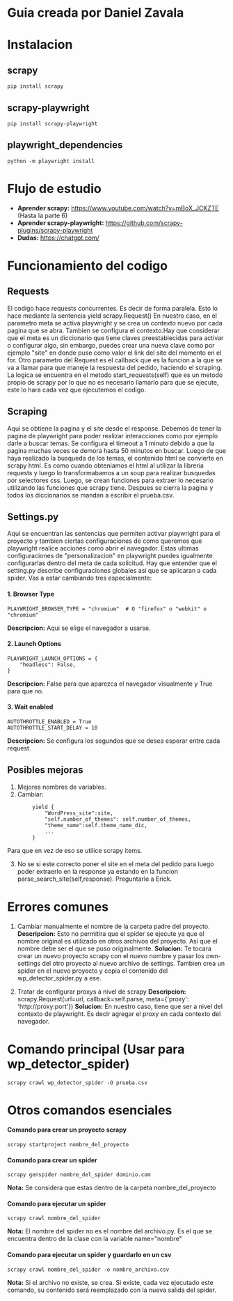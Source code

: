 # **Guia creada por Daniel Zavala**



# **Instalacion**

## **scrapy**
```pip install scrapy```
## **scrapy-playwright**
```pip install scrapy-playwright```
## **playwright_dependencies** 
```python -m playwright install```


# **Flujo de estudio**

* **Aprender scrapy:** https://www.youtube.com/watch?v=mBoX_JCKZTE (Hasta la parte 6)
* **Aprender scrapy-playwright:** https://github.com/scrapy-plugins/scrapy-playwright
* **Dudas:** https://chatgpt.com/



# **Funcionamiento del codigo**


## **Requests**
El codigo hace requests concurrentes. Es decir de forma paralela.  Esto lo hace mediante la sentencia 
yield scrapy.Request()
En nuestro caso, en el parametro meta se activa playwright y se crea un contexto nuevo por cada pagina que se abra. Tambien se configura el contexto.Hay que considerar que el meta es un diccionario que tiene claves preestablecidas para activar o configurar algo, sin embargo, puedes crear una nueva clave como por ejemplo "site" en donde puse como valor el link del site del momento en el for. Otro parametro del Request es el callback que es la funcion a la que se va a llamar para que maneje la respuesta del pedido, haciendo el scraping.
La logica se encuentra en el metodo start_requests(self) que es un metodo propio de scrapy por lo que no es necesario llamarlo para que se ejecute, este lo hara cada vez que ejecutemos el codigo. 


## **Scraping**
Aqui se obtiene la pagina y el site desde el response. Debemos de tener la pagina de playwright para poder realizar interacciones como por ejemplo darle a buscar temas. Se configura el timeout a 1 minuto debido a que la pagina muchas veces se demora hasta 50 minutos en buscar. Luego de que haya realizado la busqueda de los temas, el contenido html se convierte en scrapy html. Es como cuando obteniamos el html al utilizar la libreria requests y luego lo transformabamos a un soup para realizar busquedas por selectores css. Luego, se crean funciones para extraer lo necesario utilizando las funciones que scrapy tiene. Despues se cierra la pagina y todos los diccionarios se mandan a escribir el prueba.csv.


## **Settings.py**
Aqui se encuentran las sentencias que permiten activar playwright para el proyecto y tambien ciertas configuraciones de como queremos que playwright realice acciones como abrir el navegador. Estas ultimas configuraciones de "personalizacion" en playwright puedes igualmente configurarlas dentro del meta de cada solicitud. Hay que entender que el setting.py describe configuraciones globales asi que se aplicaran a cada spider. Vas a estar cambiando tres especialmente:

#### **1. Browser Type**

```PLAYWRIGHT_BROWSER_TYPE = "chromium"  # O "firefox" o "webkit" o "chromium"```

**Descripcion:** Aqui se elige el navegador a usarse.

#### **2. Launch Options**
```
PLAYWRIGHT_LAUNCH_OPTIONS = {
    "headless": False,
}
```

**Descripcion:** False para que aparezca el navegador visualmente y True para que no.

#### **3. Wait enabled**

``` 
AUTOTHROTTLE_ENABLED = True
AUTOTHROTTLE_START_DELAY = 10
```

**Descripcion:** Se configura los segundos que se desea esperar entre cada request. 


## **Posibles mejoras**
1. Mejores nombres de variables.
2. Cambiar: 
```
        yield {
            "WordPress_site":site,
            "self.number_of_themes": self.number_of_themes,
            "theme_name":self.theme_name_dic,
            ...
        }
```
Para que en vez de eso se utilice scrapy items.

3. No se si este correcto poner el site en el meta del pedido para luego poder extraerlo en la response ya estando en la funcion parse_search_site(self,response). Preguntarle a Erick.



# **Errores comunes**

1. Cambiar manualmente el nombre de la carpeta padre del proyecto. 
**Descripcion:** Esto no permitira que el spider se ejecute ya que el nombre original es utilizado en otros archivos del proyecto. Asi que el nombre debe ser el que se puso originalmente.
**Solucion:** Te tocara crear un nuevo proyecto scrapy con el nuevo nombre y pasar los own-settings del otro proyecto al nuevo archivo de settings. Tambien crea un spider en el nuevo proyecto y copia el contenido del wp_detector_spider.py a ese. 

2. Tratar de configurar proxys a nivel de scrapy
**Descripcion:** scrapy.Request(url=url, callback=self.parse, meta={'proxy': 'http://proxy:port'})
**Solucion:** En nuestro caso, tiene que ser a nivel del contexto de playwright. Es decir agregar el proxy en cada contexto del navegador.



# **Comando principal (Usar para wp_detector_spider)**

``` scrapy crawl wp_detector_spider -O prueba.csv ```



# **Otros comandos esenciales**

#### **Comando para crear un proyecto scrapy**
```scrapy startproject nombre_del_proyecto```

#### **Comando para crear un spider**

```scrapy genspider nombre_del_spider dominio.com```

**Nota:** Se considera que estas dentro de la carpeta nombre_del_proyecto

#### **Comando para ejecutar un spider**
```scrapy crawl nombre_del_spider```

**Nota:** El nombre del spider no es el nombre del archivo.py. Es el que se encuentra dentro de la clase con la variable name="nombre"

#### **Comando para ejecutar un spider y guardarlo en un csv**
```scrapy crawl nombre_del_spider -o nombre_archivo.csv```

**Nota:** Si el archivo no existe, se crea. Si existe, cada vez ejecutado este comando, su contenido será reemplazado con la nueva salida del spider.






